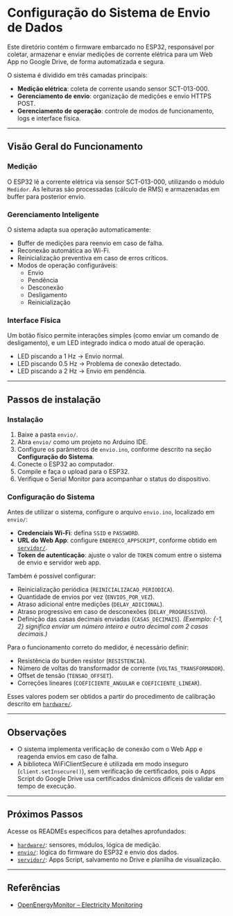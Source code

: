 # Configuração do Sistema de Envio de Dados

Este diretório contém o firmware embarcado no ESP32, responsável por coletar, armazenar e enviar medições de corrente elétrica para um Web App no Google Drive, de forma automatizada e segura.

O sistema é dividido em três camadas principais:

- **Medição elétrica**: coleta de corrente usando sensor SCT-013-000.
- **Gerenciamento de envio**: organização de medições e envio HTTPS POST.
- **Gerenciamento de operação**: controle de modos de funcionamento, logs e interface física.

---

## Visão Geral do Funcionamento

### Medição

O ESP32 lê a corrente elétrica via sensor SCT-013-000, utilizando o módulo `Medidor`. As leituras são processadas (cálculo de RMS) e armazenadas em buffer para posterior envio.

### Gerenciamento Inteligente

O sistema adapta sua operação automaticamente:

- Buffer de medições para reenvio em caso de falha.
- Reconexão automática ao Wi-Fi.
- Reinicialização preventiva em caso de erros críticos.
- Modos de operação configuráveis:
  - Envio
  - Pendência
  - Desconexão
  - Desligamento
  - Reinicialização

### Interface Física

Um botão físico permite interações simples (como enviar um comando de desligamento), e um LED integrado indica o modo atual de operação.

- LED piscando a 1 Hz → Envio normal.
- LED piscando 0.5 Hz → Problema de conexão detectado.
- LED piscando a 2 Hz → Envio em pendência.

---

## Passos de instalação

### Instalação

1. Baixe a pasta `envio/`.
2. Abra `envio/` como um projeto no Arduino IDE.
3. Configure os parâmetros de `envio.ino`, conforme descrito na seção **Configuração do Sistema**.
4. Conecte o ESP32 ao computador.
5. Compile e faça o upload para o ESP32.
6. Verifique o Serial Monitor para acompanhar o status do dispositivo.

### Configuração do Sistema

Antes de utilizar o sistema, configure o arquivo `envio.ino`, localizado em `envio/`:

- **Credenciais Wi-Fi**: defina `SSID` e `PASSWORD`.
- **URL do Web App**: configure `ENDERECO_APPSCRIPT`, conforme obtido em [`servidor/`](../servidor/README.md).
- **Token de autenticação**: ajuste o valor de `TOKEN` comum entre o sistema de envio e servidor web app.

Também é possível configurar:

- Reinicialização periódica (`REINICIALIZACAO_PERIODICA`).
- Quantidade de envios por vez (`ENVIOS_POR_VEZ`).
- Atraso adicional entre medições (`DELAY_ADICIONAL`).
- Atraso progressivo em caso de desconexões (`DELAY_PROGRESSIVO`).
- Definição das casas decimais enviadas (`CASAS_DECIMAIS`).
  *(Exemplo: {-1, 2} significa enviar um número inteiro e outro decimal com 2 casas decimais.)*

Para o funcionamento correto do medidor, é necessário definir:

- Resistência do burden resistor (`RESISTENCIA`).
- Número de voltas do transformador de corrente (`VOLTAS_TRANSFORMADOR`).
- Offset de tensão (`TENSAO_OFFSET`).
- Correções lineares (`COEFICIENTE_ANGULAR` e `COEFICIENTE_LINEAR`).

Esses valores podem ser obtidos a partir do procedimento de calibração descrito em [`hardware/`](./hardware/README.md).


---

## Observações

- O sistema implementa verificação de conexão com o Web App e reagenda envios em caso de falha.
- A biblioteca WiFiClientSecure é utilizada em modo inseguro (`client.setInsecure()`), sem verificação de certificados, pois o Apps Script do Google Drive usa certificados dinâmicos difíceis de validar em tempo de execução.

---

## Próximos Passos

Acesse os READMEs específicos para detalhes aprofundados:

- [`hardware/`](../hardware/README.md): sensores, módulos, lógica de medição.
- [`envio/`](../envio/README.md): lógica do firmware do ESP32 e envio dos dados.
- [`servidor/`](../servidor/README.md): Apps Script, salvamento no Drive e planilha de visualização.

---

## Referências

- [OpenEnergyMonitor – Electricity Monitoring](https://docs.openenergymonitor.org/electricity-monitoring/index.html)
